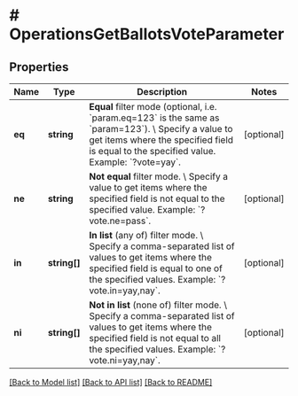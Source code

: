 # # OperationsGetBallotsVoteParameter

## Properties

Name | Type | Description | Notes
------------ | ------------- | ------------- | -------------
**eq** | **string** | **Equal** filter mode (optional, i.e. &#x60;param.eq&#x3D;123&#x60; is the same as &#x60;param&#x3D;123&#x60;). \\ Specify a value to get items where the specified field is equal to the specified value.  Example: &#x60;?vote&#x3D;yay&#x60;. | [optional]
**ne** | **string** | **Not equal** filter mode. \\ Specify a value to get items where the specified field is not equal to the specified value.  Example: &#x60;?vote.ne&#x3D;pass&#x60;. | [optional]
**in** | **string[]** | **In list** (any of) filter mode. \\ Specify a comma-separated list of values to get items where the specified field is equal to one of the specified values.  Example: &#x60;?vote.in&#x3D;yay,nay&#x60;. | [optional]
**ni** | **string[]** | **Not in list** (none of) filter mode. \\ Specify a comma-separated list of values to get items where the specified field is not equal to all the specified values.  Example: &#x60;?vote.ni&#x3D;yay,nay&#x60;. | [optional]

[[Back to Model list]](../../README.md#models) [[Back to API list]](../../README.md#endpoints) [[Back to README]](../../README.md)
